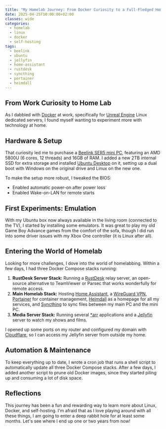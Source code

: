 ```yaml
---
title: "My Homelab Journey: From Docker Curiosity to a Full-Fledged Home Server"
date: 2025-04-25T10:00:00+02:00
classes: wide
categories:
  - homelab
  - linux
  - docker
  - self-hosting
tags:
  - beelink
  - ubuntu
  - jellyfin
  - home-assistant
  - rustdesk
  - syncthing
  - portainer
  - heimdall
---
```


## From Work Curiosity to Home Lab

As I dabbled with [Docker](https://www.docker.com/) at work, specifically for [Unreal Engine](https://www.unrealengine.com/) Linux dedicated servers, I found myself wanting to experiment more with technology at home.

## Hardware & Setup

That curiosity led me to purchase a [Beelink SER5 mini PC](https://www.bee-link.com/), featuring an AMD 5800U (6 cores, 12 threads) and 16GB of RAM. I added a new 2TB internal SSD for extra storage and installed [Ubuntu Desktop](https://ubuntu.com/desktop) on it, setting up a dual boot with Windows on the original drive and Linux on the new one.

To make the setup more robust, I tweaked the BIOS:
- Enabled automatic power-on after power loss
- Enabled Wake-on-LAN for remote starts

## First Experiments: Emulation

With my Ubuntu box now always available in the living room (connected to the TV), I started by installing some emulators. It was great to play my old Game Boy Advance games from the comfort of the sofa, though I did run into some driver issues with my Xbox One controller (it is Linux after all).

## Entering the World of Homelab

Looking for more challenges, I dove into the world of homelabbing. Within a few days, I had three Docker Compose stacks running:

1. **RustDesk Server Stack:** Running a [RustDesk](https://rustdesk.com/) relay server, an open-source alternative to TeamViewer or Parsec that works wonderfully for remote access.
2. **Main Homelab Stack:** Hosting [Home Assistant](https://www.home-assistant.io/), a [WireGuard VPN](https://www.wireguard.com/), [Portainer](https://www.portainer.io/) for container management, [Heimdall](https://heimdall.site/) as a homepage for all my services, and [Syncthing](https://syncthing.net/) to sync files between my main PC and the mini PC.
3. **Media Server Stack:** Running several [*arr](https://trash-guides.info/) applications and a [Jellyfin](https://jellyfin.org/) server to watch my shows and films.

I opened up some ports on my router and configured my domain with [Cloudflare](https://www.cloudflare.com/), so I can access my Jellyfin server from outside my home.

## Automation & Maintenance

To keep everything up to date, I wrote a cron job that runs a shell script to automatically update all three Docker Compose stacks. After a few days, I added another script to prune old Docker images, since they started piling up and consuming a lot of disk space.

## Reflections

This journey has been a fun and rewarding way to learn more about Linux, Docker, and self-hosting. I'm afraid that as I love playing around with all these things, I am going to enter a deep rabbit hole for at least some months. Let's see where I end up one or two years from now!
